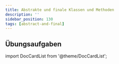 ```yaml
---
title: Abstrakte und finale Klassen und Methoden
description: ''
sidebar_position: 130
tags: [abstract-and-final]
---
```


## Übungsaufgaben
import DocCardList from '@theme/DocCardList';

<DocCardList />